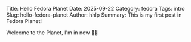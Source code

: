 Title: Hello Fedora Planet
Date: 2025-09-22
Category: fedora
Tags: intro
Slug: hello-fedora-planet
Author: hhlp
Summary: This is my first post in Fedora Planet!

Welcome to the Planet, I'm in now 🚀👏
